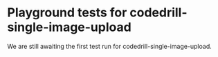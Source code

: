 # Playground tests for codedrill-single-image-upload
We are still awaiting the first test run for codedrill-single-image-upload.
